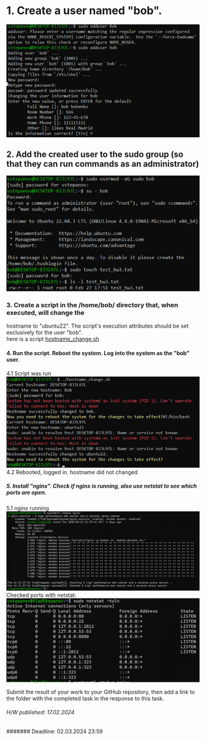 # 1. Create a user named "bob".
![1_create_user_bob.png](screenshots%2F1_create_user_bob.png)

## 2. Add the created user to the sudo group (so that they can run commands as an administrator)
![2_add__created_user__sudo_group.png](screenshots%2F2_add__created_user__sudo_group.png)

### 3. Create a script in the /home/bob/ directory that, when executed, will change the
hostname to "ubuntu22". The script's execution attributes should be set exclusively for the user "bob".  
here is a script [hostname_change.sh](scripts%2Fhostname_change.sh)

#### 4. Run the script. Reboot the system. Log into the system as the "bob" user.
4.1 Script was run  
![3_executed_hostname_change_sh.png](screenshots%2F3_executed_hostname_change_sh.png)  
4.2 Rebooted, logged in. hostname did not changed

##### 5. Install "nginx". Check if nginx is running, also use netstat to see which ports are open.  
5.1 nginx running  
![5.1_nginx_running.png](screenshots%2F5.1_nginx_running.png)
Checked ports with netstat:  
![5.2_ports_with_netstat.png](screenshots%2F5.2_ports_with_netstat.png)


Submit the result of your work to your GitHub repository, then add a link to the
folder with the completed task in the response to this task. 


###### H/W published: 17.02.2024

####### Deadline: 02.03.2024 23:59